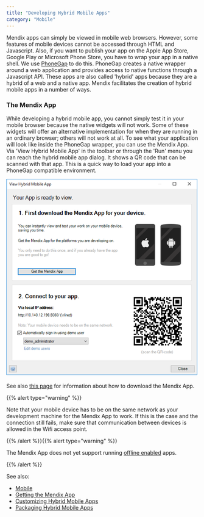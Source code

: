 ```yaml
---
title: "Developing Hybrid Mobile Apps"
category: "Mobile"
---
```



Mendix apps can simply be viewed in mobile web browsers. However, some features of mobile devices cannot be accessed through HTML and Javascript. Also, if you want to publish your app on the Apple App Store, Google Play or Microsoft Phone Store, you have to wrap your app in a native shell. We use [PhoneGap](http://phonegap.com/) to do this. PhoneGap creates a native wrapper around a web application and provides access to native functions through a Javascript API. These apps are also called 'hybrid' apps because they are a hybrid of a web and a native app. Mendix facilitates the creation of hybrid mobile apps in a number of ways.

### The Mendix App

While developing a hybrid mobile app, you cannot simply test it in your mobile browser because the native widgets will not work. Some of these widgets will offer an alternative implementation for when they are running in an ordinary browser; others will not work at all. To see what your application will look like inside the PhoneGap wrapper, you can use the Mendix App. Via 'View Hybrid Mobile App' in the toolbar or through the 'Run' menu you can reach the hybrid mobile app dialog. It shows a QR code that can be scanned with that app. This is a quick way to load your app into a PhoneGap compatible environment.

![](attachments/Developing+Hybrid+Mobile+Apps/View_Hybrid_Mobile_App_Popup.png)

See also [this page](getting-the-mendix-app) for information about how to download the Mendix App.

{{% alert type="warning" %}}

Note that your mobile device has to be on the same network as your development machine for the Mendix App to work. If this is the case and the connection still fails, make sure that communication between devices is allowed in the Wifi access point.

{{% /alert %}}{{% alert type="warning" %}}

The Mendix App does not yet support running [offline enabled](offline) apps.

{{% /alert %}}

See also:

*   [Mobile](mobile)
*   [Getting the Mendix App](getting-the-mendix-app)
*   [Customizing Hybrid Mobile Apps](customizing-hybrid-mobile-apps)
*   [Packaging Hybrid Mobile Apps](packaging-hybrid-mobile-apps)
